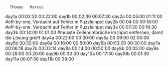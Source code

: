       Thomas   Marcus
day1a 00:02:30 00:22:00
day1b 00:02:30 00:07:30
day2a 00:05:00 01:11:00 #off-by-one, Verdacht auf Fehler in Puzzleinput
day2b 00:04:00 00:18:00 #off-by-one, Verdacht auf Fehler in Puzzleinput
day3a 00:07:30 00:16:30
day3b 00:14:00 01:01:00 #musste Zeilenumbrüche im Input entfernen, damit die Lösung greift
day4a 00:22:00 00:30:00
day5a 00:09:00 02:00:00
day5b 00:32:00
day6a 00:16:00 00:50:00
day6b 00:53:00 00:30:00
day7a 00:06:18
day7b 00:03:14
day8a 00:14:00 00:50:00
day8b 00:05:00
day9a 00:28:00 00:20:00
day9b 00:30:00
day10a 00:17:30
day10b 00:01:30
day11a 00:07:30
day11b 00:39:00

